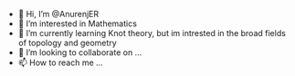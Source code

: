 - 👋 Hi, I’m @AnurenjER
- 👀 I’m interested in Mathematics
- 🌱 I’m currently learning Knot theory, but im intrested in the broad fields of topology and geometry
- 💞️ I’m looking to collaborate on ...
- 📫 How to reach me ...

<!---
AnurenjER/AnurenjER is a ✨ special ✨ repository because its `README.md` (this file) appears on your GitHub profile.
You can click the Preview link to take a look at your changes.
--->
